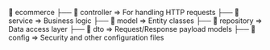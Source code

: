 📁 ecommerce
├── 📁 controller => For handling HTTP requests
├── 📁 service => Business logic
├── 📁 model => Entity classes
├── 📁 repository => Data access layer
├── 📁 dto => Request/Response payload models
├── 📁 config => Security and other configuration files